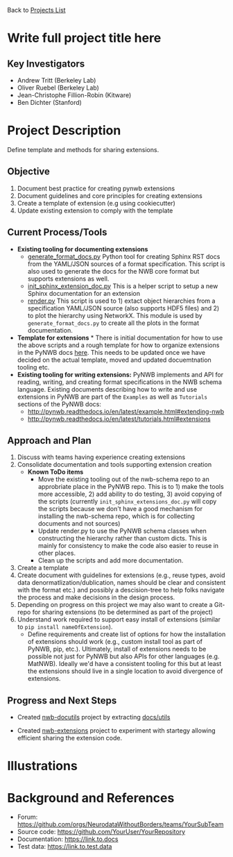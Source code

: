 Back to [Projects List](../../README.md#ProjectsList)

# Write full project title here

## Key Investigators

- Andrew Tritt (Berkeley Lab)
- Oliver Ruebel (Berkeley Lab)
- Jean-Christophe Fillion-Robin (Kitware)
- Ben Dichter (Stanford)

# Project Description

Define template and methods for sharing extensions.

## Objective

1. Document best practice for creating pynwb extensions
1. Document guidelines and core principles for creating extensions
1. Create a template of extension (e.g using cookiecutter)
1. Update existing extension to comply with the template

## Current Process/Tools
* **Existing tooling for documenting extensions**
    * [generate_format_docs.py](https://github.com/NeurodataWithoutBorders/nwb-schema/blob/dev/docs/utils/generate_format_docs.py) Python tool for creating Sphinx RST docs from the YAML/JSON sources of a format specification. This script is also used to generate the docs for the NWB core format but supports extensions as well.
    * [init_sphinx_extension_doc.py](https://github.com/NeurodataWithoutBorders/nwb-schema/blob/dev/docs/utils/init_sphinx_extension_doc.py) This is a helper script to setup a new Sphinx documentation for an extension
    * [render.py](https://github.com/NeurodataWithoutBorders/nwb-schema/blob/dev/docs/utils/render.py) This script is used to 1) extact object hierarchies from a specification YAML/JSON source (also supports HDF5 files) and 2) to plot the hierarchy using NetworkX. This module is used by `generate_format_docs.py` to create all the plots in the format documentation.
* **Template for extensions** * There is initial documentation for how to use the above scripts and a rough template for how to organize extensions in the PyNWB docs [here](http://pynwb.readthedocs.io/en/latest/example.html#documenting-extensions). This needs to be updated once we have decided on the actual template, moved and updated docuemtnation tooling etc. 
* **Existing tooling for writing extensions:** PyNWB implements and API for reading, writing, and creating format specifications in the NWB schema language. Existing documents describing how to write and use extensions in PyNWB are part of the `Examples` as well as `Tutorials` sections of the PyNWB docs:
  * http://pynwb.readthedocs.io/en/latest/example.html#extending-nwb
  * http://pynwb.readthedocs.io/en/latest/tutorials.html#extensions

## Approach and Plan

1. Discuss with teams having experience creating extensions
1. Consolidate documentation and tools supporting extension creation
    * **Known ToDo items**
        * Move the existing tooling out of the nwb-schema repo to an approbriate place in the PyNWB repo. This is to 1) make the tools more accessible, 2) add ability to do testing, 3) avoid copying of the scripts (currently `init_sphinx_extensions_doc.py` will copy the scripts because we don't have a good mechanism for installing the nwb-schema repo, which is for collecting documents and not sources)
        * Update render.py to use the PyNWB schema classes when constructing the hierarchy rather than custom dicts. This is mainly for consistency to make the code also easier to reuse in other places. 
        * Clean up the scripts and add more documentation. 
1. Create a template
1. Create document with guidelines for extensions (e.g., reuse types, avoid data denormatlization/dublication, names should be clear and consistent with the format etc.) and possibly a descision-tree to help folks navigate the process and make decisions in the design process.
1. Depending on progress on this project we may also want to create a Git-repo for sharing extensions (to be determined as part of the project)
1. Understand work required to support easy install of extensions (similar to `pip install nameOfExtension`). 
    * Define requirements and create list of options for how the installation of extensions should work (e.g., custom install tool as part of PyNWB, pip, etc.). Ultimately, install of extensions needs to be possible not just for PyNWB but also APIs for other languages (e.g. MatNWB). Ideally we'd have a consistent tooling for this but at least the extensions should live in a single location to avoid divergence of extensions.

## Progress and Next Steps
<!--Describe progress and next steps in a few bullet points as you are making progress.-->

- Created [nwb-docutils](https://github.com/NeurodataWithoutBorders/nwb-docutils) project by extracting [docs/utils](https://github.com/NeurodataWithoutBorders/nwb-schema/tree/a0042022f7cf1dc0c7a6a17bbfa17fc5c5e41824/docs/utils)

- Created [nwb-extensions](https://github.com/NeurodataWithoutBorders/nwb-extensions) project to experiment with startegy allowing efficient sharing the extension code.


# Illustrations

<!--Add pictures and links to videos that demonstrate what has been accomplished.-->

<!--![Description of picture](Example2.jpg)-->

<!--![Some more images](Example2.jpg)-->

# Background and References

<!--Use this space for information that may help people better understand your project, like links to papers, source code, or data.-->

- Forum: https://github.com/orgs/NeurodataWithoutBorders/teams/YourSubTeam
- Source code: https://github.com/YourUser/YourRepository
- Documentation: https://link.to.docs
- Test data: https://link.to.test.data

